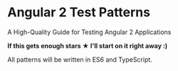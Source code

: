 # Angular 2 Test Patterns
A High-Quality Guide for Testing Angular 2 Applications

**If this gets enough stars ★ I'll start on it right away :)**

All patterns will be written in ES6 and TypeScript.
